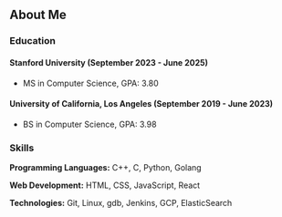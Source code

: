 <!-- ### Hi there 👋 -->

## About Me

### Education

#### Stanford University (September 2023 - June 2025)

- MS in Computer Science, GPA: 3.80

#### University of California, Los Angeles (September 2019 - June 2023)

- BS in Computer Science, GPA: 3.98

### Skills

**Programming Languages:**
C++, C, Python, Golang

**Web Development:**
HTML, CSS, JavaScript, React

**Technologies:**
Git, Linux, gdb, Jenkins, GCP, ElasticSearch

<!--
**yunqiu21/yunqiu21** is a ✨ _special_ ✨ repository because its `README.md` (this file) appears on your GitHub profile.

Here are some ideas to get you started:

- 🔭 I’m currently working on ...
- 🌱 I’m currently learning ...
- 👯 I’m looking to collaborate on ...
- 🤔 I’m looking for help with ...
- 💬 Ask me about ...
- 📫 How to reach me: ...
- 😄 Pronouns: ...
- ⚡ Fun fact: ...
-->
